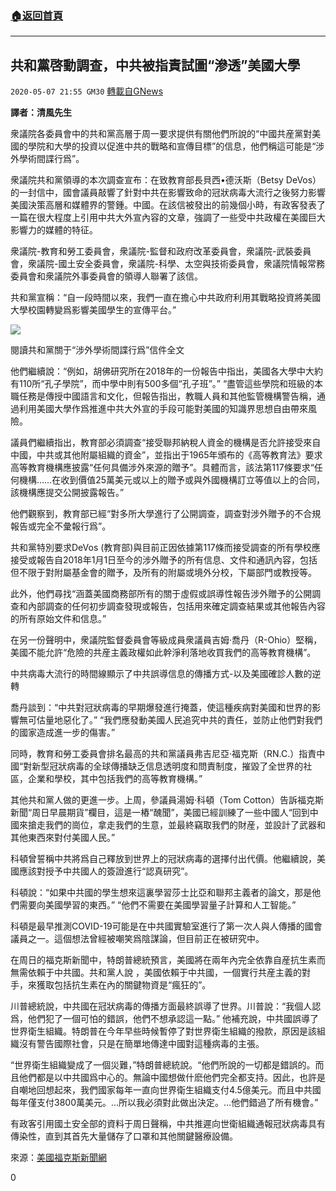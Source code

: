 ###  [:house:返回首頁](https://github.com/ourhimalayas/txt)
---

## 共和黨啓動調查，中共被指責試圖“滲透”美國大學
`2020-05-07 21:55 GM30` [轉載自GNews](https://gnews.org/zh-hant/196852/)

**譯者：清風先生**

衆議院各委員會中的共和黨高層于周一要求提供有關他們所說的“中國共産黨對美國的學院和大學的投資以促進中共的戰略和宣傳目標”的信息，他們稱這可能是“涉外學術間諜行爲”。

衆議院共和黨領導的本次調查宣布：在致教育部長貝西•德沃斯（Betsy DeVos）的一封信中，國會議員敲響了針對中共在影響致命的冠狀病毒大流行之後努力影響美國決策高層和媒體界的警鍾。中國。在該信被發出的前幾個小時，有政客發表了一篇在很大程度上引用中共大外宣內容的文章，強調了一些受中共政權在美國巨大影響力的媒體的特征。

衆議院-教育和勞工委員會，衆議院-監督和政府改革委員會，衆議院-武裝委員會，衆議院-國土安全委員會，衆議院-科學、太空與技術委員會，衆議院情報常務委員會和衆議院外事委員會的領導人聯署了該信。

共和黨宣稱：“自一段時間以來，我們一直在擔心中共政府利用其戰略投資將美國大學校園轉變爲影響美國學生的宣傳平台。”

![](https://s3.amazonaws.com/gnews-media-offload/wp-content/uploads/2020/05/07215033/1-54.jpg)

閱讀共和黨關于“涉外學術間諜行爲”信件全文

他們繼續說：“例如，胡佛研究所在2018年的一份報告中指出，美國各大學中大約有110所“孔子學院”，而中學中則有500多個“孔子班”。” “盡管這些學院和班級的本職任務是傳授中國語言和文化，但報告指出，教職人員和其他監管機構警告稱，通過利用美國大學作爲推進中共大外宣的手段可能對美國的知識界思想自由帶來風險。

議員們繼續指出，教育部必須調查“接受聯邦納稅人資金的機構是否允許接受來自中國，中共或其他附屬組織的資金”，並指出于1965年頒布的《高等教育法》要求高等教育機構應披露“任何具備涉外來源的贈予”。具體而言，該法第117條要求“任何機構……在收到價值25萬美元或以上的贈予或與外國機構訂立等值以上的合同，該機構應提交公開披露報告。”

他們觀察到，教育部已經“對多所大學進行了公開調查，調查對涉外贈予的不合規報告或完全不彙報行爲”。

共和黨特別要求DeVos (教育部)與目前正因依據第117條而接受調查的所有學校應接受或報告自2018年1月1日至今的涉外贈予的所有信息、文件和通訊內容，包括但不限于對附屬基金會的贈予，及所有的附屬或境外分校，下屬部門或教授等。

此外，他們尋找“涵蓋美國商務部所有的關于虛假或誤導性報告涉外贈予的公開調查和內部調查的任何初步調查發現或報告，包括用來確定調查結果或其他報告內容的所有原始文件和信息。”

在另一份聲明中，衆議院監督委員會等級成員衆議員吉姆·喬丹（R-Ohio）堅稱，美國不能允許“危險的共産主義政權如此幹淨利落地收買我們的高等教育機構”。

中共病毒大流行的時間線顯示了中共誤導信息的傳播方式-以及美國確診人數的逆轉

喬丹談到：“中共對冠狀病毒的早期爆發進行掩蓋，使這種疾病對美國和世界的影響無可估量地惡化了。” “我們應發動美國人民追究中共的責任，並防止他們對我們的國家造成進一步的傷害。”

同時，教育和勞工委員會排名最高的共和黨議員弗吉尼亞·福克斯（RN.C.）指責中國“對新型冠狀病毒的全球傳播缺乏信息透明度和問責制度，摧毀了全世界的社區，企業和學校，其中包括我們的高等教育機構。”

其他共和黨人做的更進一步。上周，參議員湯姆·科頓（Tom Cotton）告訴福克斯新聞“周日早晨期貨”欄目，這是一樁“醜聞”，美國已經訓練了一些中國人“回到中國來搶走我們的崗位，拿走我們的生意，並最終竊取我們的財産，並設計了武器和其他東西來對付美國人民。”

科頓曾誓稱中共將爲自己釋放到世界上的冠狀病毒的選擇付出代價。他繼續說，美國應該對授予中共國人的簽證進行“認真研究”。

科頓說：“如果中共國的學生想來這裏學習莎士比亞和聯邦主義者的論文，那是他們需要向美國學習的東西。” “他們不需要在美國學習量子計算和人工智能。”

科頓是最早推測COVID-19可能是在中共國實驗室進行了第一次人與人傳播的國會議員之一。這個想法曾經被嘲笑爲陰謀論，但目前正在被研究中。

在周日的福克斯新聞中，特朗普總統預言，美國將在兩年內完全依靠自産抗生素而無需依賴于中共國。共和黨人說 ，美國依賴于中共國，一個實行共産主義的對手，來獲取包括抗生素在內的關鍵物資是“瘋狂的”。

川普總統說，中共國在冠狀病毒的傳播方面最終誤導了世界。川普說：“我個人認爲，他們犯了一個可怕的錯誤，他們不想承認這一點。” 他補充說，中共國誤導了世界衛生組織。特朗普在今年早些時候暫停了對世界衛生組織的撥款，原因是該組織沒有警告國際社會，只是在簡單地傳達中國對這種病毒的主張。

“世界衛生組織變成了一個災難，”特朗普總統說。“他們所說的一切都是錯誤的。而且他們都是以中共國爲中心的。無論中國想做什麽他們完全都支持。因此，也許是自嘲地回想起來，我們國家每年一直向世界衛生組織支付4.5億美元。而且中共國每年僅支付3800萬美元。…所以我必須對此做出決定。…他們錯過了所有機會。”

有政客引用國土安全部的資料于周日聲稱，中共推遲向世衛組織通報冠狀病毒具有傳染性，直到其首先大量儲存了口罩和其他關鍵醫療設備。

來源：[美國福克斯新聞網](https://www.foxnews.com/politics/chinese-efforts-to-infiltrate-us-colleges-gop-scrutiny)

0
